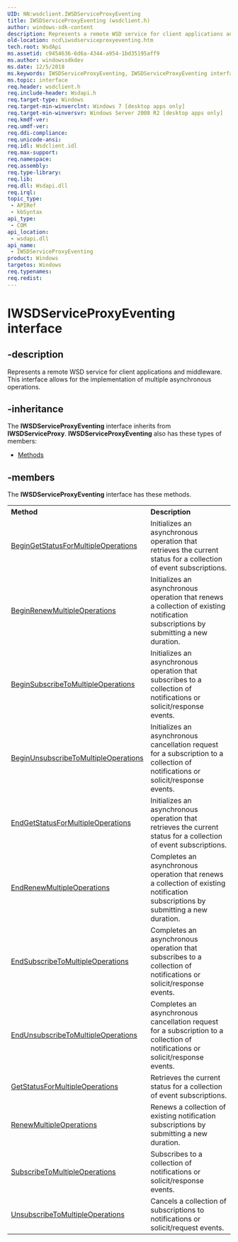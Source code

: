 ```yaml
---
UID: NN:wsdclient.IWSDServiceProxyEventing
title: IWSDServiceProxyEventing (wsdclient.h)
author: windows-sdk-content
description: Represents a remote WSD service for client applications and middleware. This interface allows for the implementation of multiple asynchronous operations.
old-location: ncd\iwsdserviceproxyeventing.htm
tech.root: WsdApi
ms.assetid: c9454636-6d6a-4344-a954-1bd35195aff9
ms.author: windowssdkdev
ms.date: 12/5/2018
ms.keywords: IWSDServiceProxyEventing, IWSDServiceProxyEventing interface, IWSDServiceProxyEventing interface,described, ncd.iwsdserviceproxyeventing, wsdclient/IWSDServiceProxyEventing
ms.topic: interface
req.header: wsdclient.h
req.include-header: Wsdapi.h
req.target-type: Windows
req.target-min-winverclnt: Windows 7 [desktop apps only]
req.target-min-winversvr: Windows Server 2008 R2 [desktop apps only]
req.kmdf-ver: 
req.umdf-ver: 
req.ddi-compliance: 
req.unicode-ansi: 
req.idl: Wsdclient.idl
req.max-support: 
req.namespace: 
req.assembly: 
req.type-library: 
req.lib: 
req.dll: Wsdapi.dll
req.irql: 
topic_type:
 - APIRef
 - kbSyntax
api_type:
 - COM
api_location:
 - wsdapi.dll
api_name:
 - IWSDServiceProxyEventing
product: Windows
targetos: Windows
req.typenames: 
req.redist: 
---
```


# IWSDServiceProxyEventing interface


## -description


Represents a remote WSD service for client applications and middleware.  This interface allows for the implementation of multiple asynchronous operations.


## -inheritance

The <b xmlns:loc="http://microsoft.com/wdcml/l10n">IWSDServiceProxyEventing</b> interface inherits from <b>IWSDServiceProxy</b>. <b>IWSDServiceProxyEventing</b> also has these types of members:
<ul>
<li><a href="https://docs.microsoft.com/">Methods</a></li>
</ul>

## -members

The <b>IWSDServiceProxyEventing</b> interface has these methods.
<table class="members" id="memberListMethods">
<tr>
<th align="left" width="37%">Method</th>
<th align="left" width="63%">Description</th>
</tr>
<tr data="declared;">
<td align="left" width="37%">
<a href="https://msdn.microsoft.com/cf42f680-f19c-4ee3-824d-dc892608d4d2">BeginGetStatusForMultipleOperations</a>
</td>
<td align="left" width="63%">
Initializes an asynchronous operation that retrieves the current status for a collection of event subscriptions.

</td>
</tr>
<tr data="declared;">
<td align="left" width="37%">
<a href="https://msdn.microsoft.com/ac93a29a-789f-4aa0-b804-b4d0a5b89ee2">BeginRenewMultipleOperations</a>
</td>
<td align="left" width="63%">
Initializes an asynchronous operation that renews a collection of existing notification subscriptions by submitting a new duration.

</td>
</tr>
<tr data="declared;">
<td align="left" width="37%">
<a href="https://msdn.microsoft.com/54c6ac58-4272-45ad-80cc-2114ba6f466e">BeginSubscribeToMultipleOperations</a>
</td>
<td align="left" width="63%">
Initializes an asynchronous operation that subscribes to a collection of notifications or solicit/response events.

</td>
</tr>
<tr data="declared;">
<td align="left" width="37%">
<a href="https://msdn.microsoft.com/a8a3dd48-89a2-4d7b-98e0-3dcb3c32cb2b">BeginUnsubscribeToMultipleOperations</a>
</td>
<td align="left" width="63%">
Initializes an  asynchronous cancellation request for a subscription to  a collection of notifications or solicit/response events.

</td>
</tr>
<tr data="declared;">
<td align="left" width="37%">
<a href="https://msdn.microsoft.com/0918ef4f-29ae-4c74-9b7d-0e7adb514c7b">EndGetStatusForMultipleOperations</a>
</td>
<td align="left" width="63%">
Initializes an asynchronous operation that retrieves the current status for a collection of event subscriptions.

</td>
</tr>
<tr data="declared;">
<td align="left" width="37%">
<a href="https://msdn.microsoft.com/fb5be204-a775-4abb-af5b-9a829b69fa14">EndRenewMultipleOperations</a>
</td>
<td align="left" width="63%">
Completes an asynchronous operation that renews a collection of existing notification subscriptions by submitting a new duration.

</td>
</tr>
<tr data="declared;">
<td align="left" width="37%">
<a href="https://msdn.microsoft.com/2e3cdb10-fde9-4936-9a7d-61404a754faa">EndSubscribeToMultipleOperations</a>
</td>
<td align="left" width="63%">
Completes an asynchronous operation that subscribes to a collection of notifications or solicit/response events.

</td>
</tr>
<tr data="declared;">
<td align="left" width="37%">
<a href="https://msdn.microsoft.com/62f42441-11b0-46ce-9a4e-03b34d8b4c9b">EndUnsubscribeToMultipleOperations</a>
</td>
<td align="left" width="63%">
Completes an  asynchronous cancellation request for a subscription to  a collection of notifications or solicit/response events.

</td>
</tr>
<tr data="declared;">
<td align="left" width="37%">
<a href="https://msdn.microsoft.com/ba9c6d6e-d551-4010-b3b7-9e5391de9c49">GetStatusForMultipleOperations</a>
</td>
<td align="left" width="63%">
Retrieves the current status for a collection of event subscriptions.

</td>
</tr>
<tr data="declared;">
<td align="left" width="37%">
<a href="https://msdn.microsoft.com/67c5fa63-3512-4b03-afb4-9b97b26200aa">RenewMultipleOperations</a>
</td>
<td align="left" width="63%">
Renews a collection of existing notification subscriptions by submitting a new duration.

</td>
</tr>
<tr data="declared;">
<td align="left" width="37%">
<a href="https://msdn.microsoft.com/0df5b429-5b6e-4cef-af05-7f615c93aa0f">SubscribeToMultipleOperations</a>
</td>
<td align="left" width="63%">
Subscribes to a collection of notifications or solicit/response events.

</td>
</tr>
<tr data="declared;">
<td align="left" width="37%">
<a href="https://msdn.microsoft.com/2f542dc1-639c-4201-9274-8aa5cc238482">UnsubscribeToMultipleOperations</a>
</td>
<td align="left" width="63%">
Cancels a collection of subscriptions to notifications or solicit/request events.

</td>
</tr>
</table> 

